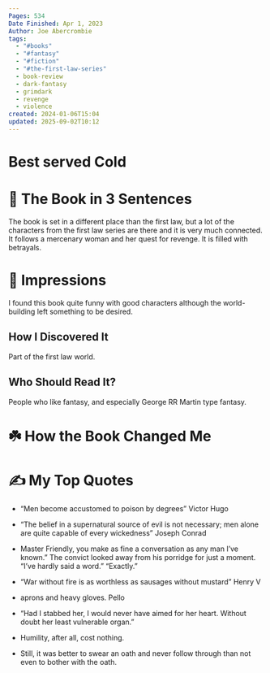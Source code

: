 ```yaml
---
Pages: 534
Date Finished: Apr 1, 2023
Author: Joe Abercrombie
tags:
  - "#books"
  - "#fantasy"
  - "#fiction"
  - "#the-first-law-series"
  - book-review
  - dark-fantasy
  - grimdark
  - revenge
  - violence
created: 2024-01-06T15:04
updated: 2025-09-02T10:12
---
```

# Best served Cold


# 🚀 The Book in 3 Sentences
The book is set in a different place than the first law, but a lot of the characters from the first law series are there and it is very much connected. It follows a mercenary woman and her quest for revenge. It is filled with betrayals. 

# 🎨 Impressions
I  found this book quite funny with good characters although the world-building left something to be desired. 

## How I Discovered It
Part of the first law world. 

## Who Should Read It?

People who like fantasy, and especially George RR Martin type fantasy. 
# ☘️ How the Book Changed Me


# ✍️ My Top  Quotes

- “Men become accustomed to poison by degrees” Victor Hugo
 
- “The belief in a supernatural source of evil is not necessary; men alone are quite capable of every wickedness” Joseph Conrad
 
- Master Friendly, you make as fine a conversation as any man I’ve known.” The convict looked away from his porridge for just a moment. “I’ve hardly said a word.” “Exactly.”
 
- “War without fire is as worthless as sausages without mustard” Henry V
 
- aprons and heavy gloves. Pello
 
- “Had I stabbed her, I would never have aimed for her heart. Without doubt her least vulnerable organ.”
 
- Humility, after all, cost nothing.
 
- Still, it was better to swear an oath and never follow through than not even to bother with the oath.
 
